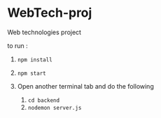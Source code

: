 # WebTech-proj
Web technologies project

to run :

1. `npm install`

2. `npm start`

3. Open another terminal tab and do the following
	1. `cd backend`
	2. `nodemon server.js`
